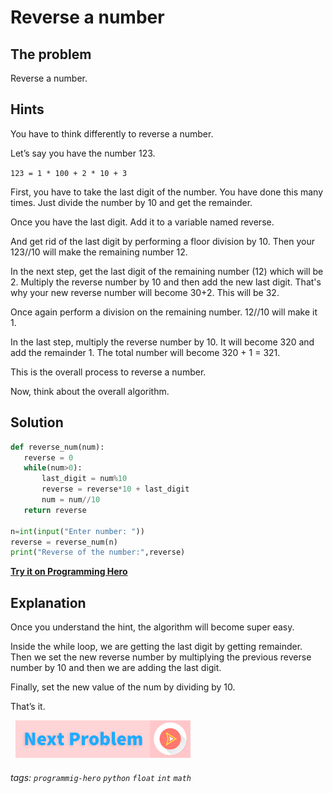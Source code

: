 # Reverse a number 

## The problem
Reverse a number. 

## Hints
You have to think differently to reverse a number.

Let’s say you have the number 123. 

`123 = 1 * 100 + 2 * 10 + 3`

First, you have to take the last digit of the number. You have done this many times. Just divide the number by 10 and get the remainder. 

Once you have the last digit. Add it to a variable named reverse. 

And get rid of the last digit by performing a floor division by 10.  Then your 123//10 will make the remaining number 12. 

In the next step, get the last digit of the remaining number (12) which will be 2. Multiply the reverse number by 10 and then add the new last digit. That's why your new reverse number will become 30+2. This will be 32. 

Once again perform a division on the remaining number. 12//10 will make it 1. 

In the last step, multiply the reverse number by 10. It will become 320 and add the remainder 1. The total number will become 320 + 1 = 321.

This is the overall process to reverse a number. 

Now, think about the overall algorithm.

## Solution
 
```python
def reverse_num(num):
   reverse = 0
   while(num>0):
       last_digit = num%10
       reverse = reverse*10 + last_digit
       num = num//10
   return reverse
 
n=int(input("Enter number: "))
reverse = reverse_num(n)
print("Reverse of the number:",reverse)
```

**[Try it on Programming Hero](https://play.google.com/store/apps/details?id=com.learnprogramming.codecamp)**

## Explanation
Once you understand the hint, the algorithm will become super easy. 

Inside the while loop, we are getting the last digit by getting remainder. Then we set the new reverse number by multiplying the previous reverse number by 10 and then we are adding the last digit.

Finally, set the new value of the num by dividing by 10. 

That’s it. 

&nbsp;
[![Next Page](../assets/next-button.png)](Reverse-word.md)
&nbsp;

###### tags: `programmig-hero` `python` `float` `int` `math`

